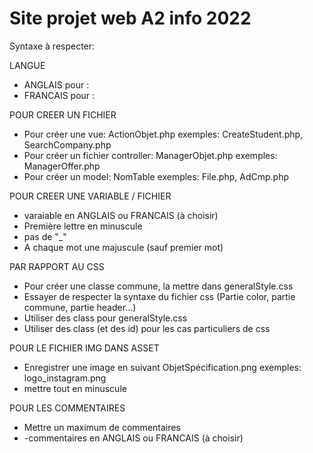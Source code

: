 # Site projet web A2 info 2022

Syntaxe à respecter:

LANGUE
- ANGLAIS pour :
- FRANCAIS pour :

POUR CREER UN FICHIER
- Pour créer une vue: ActionObjet.php exemples: CreateStudent.php, SearchCompany.php
- Pour créer un fichier controller: ManagerObjet.php exemples: ManagerOffer.php
- Pour créer un model: NomTable exemples: File.php, AdCmp.php

POUR CREER UNE VARIABLE / FICHIER
- varaiable en ANGLAIS ou FRANCAIS (à choisir)
- Première lettre en minuscule
- pas de "_"
- A chaque mot une majuscule (sauf premier mot)

PAR RAPPORT AU CSS
- Pour créer une classe commune, la mettre dans generalStyle.css
- Essayer de respecter la syntaxe du fichier css (Partie color, partie commune, partie header...)
- Utiliser des class pour generalStyle.css
- Utiliser des class (et des id) pour les cas particuliers de css

POUR LE FICHIER IMG DANS ASSET
- Enregistrer une image en suivant ObjetSpécification.png exemples: logo_instagram.png
- mettre tout en minuscule

POUR LES COMMENTAIRES
- Mettre un maximum de commentaires
- -commentaires en ANGLAIS ou FRANCAIS (à choisir)
